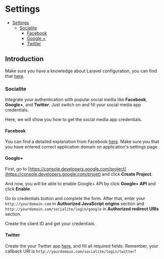 # Settings

- [Settings](#settings)
    - [Socialite](#socialite)
        - [Facebook](#socialite-facebook)
        - [Google +](#socialite-google)
        - [Twitter](#socialite-twitter)

<a name="settings"></a>
## Introduction

Make sure you have a knowledge about Laravel configuration, you can find that [here](https://laravel.com/docs/5.2/configuration).

<a name="socialite"></a>
### Socialite

Integrate your authentication with popular social media like **Facebook**, **Google+**, and **Twitter**. Just switch on and fill your social media app credentials.

Here, we will show you how to get the social media app credentials.

<a name="socialite-facebook"></a>
#### Facebook

You can find a detailed explanation from Facebook [here](https://developers.facebook.com/docs/apps/register). Make sure you that you have entered correct application domain on application's settings page.

<a name="socialite-google"></a>
#### Google+

First, go to [https://console.developers.google.com/project](https://console.developers.google.com/projet) and click **Create Project**.

And now, you will be able to enable Google+ API by click **Google+ API** and click **Enable**.

Go to credentials button and complete the form. After that, enter your `http://yourdomain.com` in **Authorized JavaScript origins** section and `http://yourdomain.com/socialite/login/google` in **Authorized redirect URIs** section.

Create the client ID and get your credentials.

<a name="socialite-twitter"></a>
#### Twitter

Create the your Twitter app [here](https://apps.twitter.com/), and fill all required fields. Remember, your callback URI is `http://yourdomain.com/socialite/login/twitter`!
